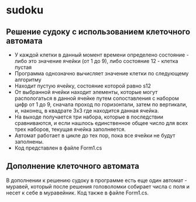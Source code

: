 # sudoku

## Решение судоку с использованием клеточного автомата
 - У каждой клетки в данный момент времени определено состояние - либо это значение ячейки (от 1 до 9), либо состояние 12 - клетка пустая
 - Программа однозначно вычисляет значение клетки по следующему алгоритму
 - Находит пустую ячейку, состояние которой равно s12
 - От выбранной ячейки находит элементы, которые могут распологаться в данной ячейке путем сопоставления с набором цифр от 1 до 9, сначала проход по горизонтали, затем по вертикали, и, наконец, в квадрате 3х3 где находится данная ячейка.
 - На выходе получается три набора, которые в последствии сравниваются, и если нашлось единственное общее число для всех трех наборов, текущая ячейка заполняется.
 - Автомат работает в цикле до тех пор, пока все ячейки не будут заполнены.
 - Код представлен в файле Form1.cs

## Дополнение клеточного автомата
В дополнении к решению судоку в программе есть еще один автомат - муравей, который после решения головоломки собирает числа с поля и несет к себе в муравейник.
Код также в файле Form1.cs.
